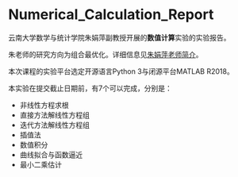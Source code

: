 # Numerical_Calculation_Report

云南大学数学与统计学院朱娟萍副教授开展的**数值计算**实验的实验报告。

朱老师的研究方向为组合最优化。详细信息见[朱娟萍老师简介](http://www.ms.ynu.edu.cn/info/1042/1169.htm)。

本次课程的实验平台选定开源语言Python 3与闭源平台MATLAB R2018。

本实验在提交截止日期前，有7个可以完成，分别是：

- 非线性方程求根
- 直接方法解线性方程组
- 迭代方法解线性方程组
- 插值法
- 数值积分
- 曲线拟合与函数逼近
- 最小二乘估计